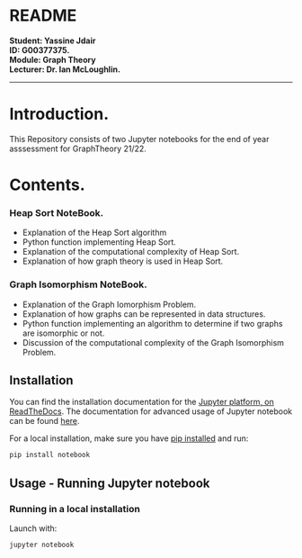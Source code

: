 <h1>README</h1>

<p>
    <b>Student: Yassine Jdair</b>
    <br>
    <b>ID: G00377375.</b>
    <br>
    <b>Module: Graph Theory</b>
    <br>
    <b>Lecturer: Dr. Ian McLoughlin.</b>
</p>


***

# Introduction.

This Repository consists of two Jupyter notebooks for the end of year asssessment for GraphTheory 21/22.



# Contents.

### Heap Sort NoteBook.

* Explanation of the Heap Sort algorithm
* Python function implementing Heap Sort.
* Explanation of the computational complexity of Heap Sort.
* Explanation of how graph theory is used in Heap Sort.


### Graph Isomorphism NoteBook.

* Explanation of the Graph Iomorphism Problem.
* Explanation of how graphs can be represented in data structures.
* Python function implementing an algorithm to determine if two graphs are isomorphic or not.
* Discussion of the computational complexity of the Graph Isomorphism Problem.

## Installation

You can find the installation documentation for the
[Jupyter platform, on ReadTheDocs](https://jupyter.readthedocs.io/en/latest/install.html).
The documentation for advanced usage of Jupyter notebook can be found
[here](https://jupyter-notebook.readthedocs.io/en/latest/).

For a local installation, make sure you have
[pip installed](https://pip.pypa.io/en/stable/installation/) and run:

```bash
pip install notebook
```

## Usage - Running Jupyter notebook

### Running in a local installation

Launch with:

```bash
jupyter notebook
```



